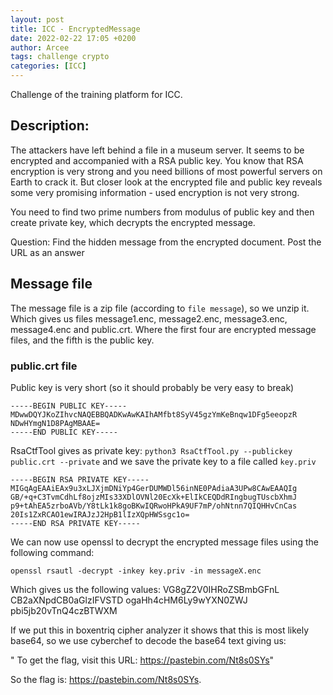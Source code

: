 ```yaml
---
layout: post
title: ICC - EncryptedMessage 
date: 2022-02-22 17:05 +0200
author: Arcee
tags: challenge crypto 
categories: [ICC]
---
```

Challenge of the training platform for ICC.

## Description: 
The attackers have left behind a file in a museum server. It seems to be encrypted and accompanied with a RSA public key.
You know that RSA encryption is very strong and you need billions of most powerful servers on Earth to crack it.
But closer look at the encrypted file and public key reveals some very promising information - used encryption is not very strong.

You need to find two prime numbers from modulus of public key and then create private key, which decrypts the encrypted message.

Question: Find the hidden message from the encrypted document. Post the URL as an answer

## Message file
The message file is a zip file (according to `file message`), so we unzip it. Which gives us files message1.enc, message2.enc, message3.enc, message4.enc and public.crt. Where the first four are encrypted message files, and the fifth is the public key.

### public.crt file
Public key is very short (so it should probably be very easy to break)
```
-----BEGIN PUBLIC KEY-----
MDwwDQYJKoZIhvcNAQEBBQADKwAwKAIhAMfbt8SyV45gzYmKeBnqw1DFg5eeopzR
NDwHYmgN1D8PAgMBAAE=
-----END PUBLIC KEY-----
```

RsaCtfTool gives as private key: `python3 RsaCtfTool.py --publickey public.crt --private` and we save the private key to a file called `key.priv`

```
-----BEGIN RSA PRIVATE KEY-----
MIGqAgEAAiEAx9u3xLJXjmDNiYp4GerDUMWDl56inNE0PAdiaA3UPw8CAwEAAQIg
GB/+q+C3TvmCdhLf8ojzMIs33XDlOVNl20EcXk+ElIkCEQDdRIngbugTUscbXhmJ
p9+tAhEA5zrboAVb/Y8tLk1k8goBKwIQRwoHPkA9UF7mP/ohNtnn7QIQHHvCnCas
20Is1ZxRCAO1ewIRAJzJ2HpB1lIzXQpHWSsgc1o=
-----END RSA PRIVATE KEY-----
```

We can now  use openssl to decrypt the encrypted message files using the following command: 

`openssl rsautl -decrypt -inkey key.priv -in messageX.enc`

Which gives us the following values:
VG8gZ2V0IHRoZSBmbGFnL
CB2aXNpdCB0aGlzIFVSTD
ogaHh4cHM6Ly9wYXN0ZWJ
pbi5jb20vTnQ4czBTWXM

If we put this in boxentriq cipher analyzer it shows that this is most likely base64, so we use cyberchef to decode the base64 text giving us: 

" To get the flag, visit this URL: https://pastebin.com/Nt8s0SYs"

So the flag is: https://pastebin.com/Nt8s0SYs.

